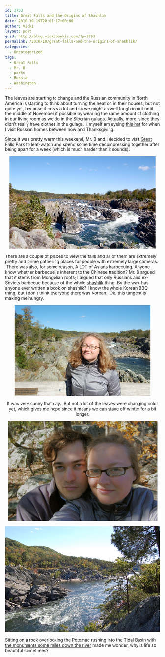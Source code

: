 ```yaml
---
id: 3753
title: Great Falls and the Origins of Shashlik
date: 2010-10-19T20:01:17+00:00
author: Vicki
layout: post
guid: http://blog.vickiboykis.com/?p=3753
permalink: /2010/10/great-falls-and-the-origins-of-shashlik/
categories:
  - Uncategorized
tags:
  - Great Falls
  - Mr. B
  - parks
  - Russia
  - Washington
---
```

The leaves are starting to change and the Russian community in North America is starting to think about turning the heat on in their houses, but not quite yet, because it costs a lot and so we might as well tough in out until the middle of November if possible by wearing the same amount of clothing in our living room as we do in the Siberian gulags. Actually, more, since they didn&#8217;t really have clothes in the gulags.  I myself am eyeing [this hat](http://www.urbanoutfitters.com/urban/catalog/productdetail.jsp?itemdescription=true&itemCount=80&startValue=1&selectedProductColor=&sortby=&id=18919712&parentid=WOMENS_ACCESSORIES&sortProperties=+subCategoryPosition,+product.marketingPriority&navCount=7&navAction=jump&color=&pushId=WOMENS_ACCESSORIES&popId=WOMENS&prepushId=&selectedProductSize=) for when I visit Russian homes between now and Thanksgiving.

Since it was pretty warm this weekend, Mr. B and I decided to visit [Great Falls Park](http://www.nps.gov/grfa/) to leaf-watch and spend some time decompressing together after being apart for a week (which is much harder than it sounds).

<p style="text-align: center;">
  <a href="https://raw.githubusercontent.com/veekaybee/wlb/gh-pages/assets/images/2010/10/DSC_0951.jpg"><img class="aligncenter size-full wp-image-3754" title="DSC_0951" src="https://raw.githubusercontent.com/veekaybee/wlb/gh-pages/assets/images/2010/10/DSC_0951.jpg" alt="" width="476" height="299" /></a>
</p>

There are a couple of places to view the falls and all of them are extremely pretty and prime gathering places for people with extremely large cameras.  There was also, for some reason, A LOT of Asians barbecuing. Anyone know whether barbecue is inherent to the Chinese tradition? Mr. B argued that it stems from Mongolian roots; I argued that only Russians and ex-Soviets barbecue because of the whole [shashlik](http://en.wikipedia.org/wiki/Shashlik) thing. By the way-has anyone ever written a book on shashlik? I know the whole Korean BBQ thing, but I don&#8217;t think everyone there was Korean.  Ok, this tangent is making me hungry.

<p style="text-align: center;">
  <a href="https://raw.githubusercontent.com/veekaybee/wlb/gh-pages/assets/images/2010/10/DSC_0974.jpg"><img class="aligncenter size-full wp-image-3755" title="DSC_0974" src="https://raw.githubusercontent.com/veekaybee/wlb/gh-pages/assets/images/2010/10/DSC_0974.jpg" alt="" width="442" height="294" /></a>
</p>

<p style="text-align: center;">
  It was very sunny that day.  But not a lot of the leaves were changing color yet, which gives me hope since it means we can stave off winter for a bit longer.
</p>

<p style="text-align: center;">
  <a href="https://raw.githubusercontent.com/veekaybee/wlb/gh-pages/assets/images/2010/10/DSC_0983.jpg"><img class="aligncenter size-full wp-image-3756" title="DSC_0983" src="https://raw.githubusercontent.com/veekaybee/wlb/gh-pages/assets/images/2010/10/DSC_0983.jpg" alt="" width="487" height="324" /></a>
</p>

<p style="text-align: center;">
  <p style="text-align: center;">
    <a href="https://raw.githubusercontent.com/veekaybee/wlb/gh-pages/assets/images/2010/10/DSC_0998.jpg"><img class="aligncenter size-full wp-image-3757" title="DSC_0998" src="https://raw.githubusercontent.com/veekaybee/wlb/gh-pages/assets/images/2010/10/DSC_0998.jpg" alt="" width="516" height="343" /></a>
  </p>
  
  <p>
    Sitting on a rock overlooking the Potomac rushing into the Tidal Basin with <a href="http://blog.vickiboykis.com/2010/10/05/last-photo-moments-of-d-c/">the monuments some miles down the river</a> made me wonder, why is life so beautiful sometimes?
  </p>